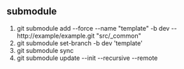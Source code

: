 ## submodule

1. git submodule add --force --name "template" -b dev -- http://example/example.git "src/\_common"
2. git submodule set-branch -b dev 'template'
3. git submodule sync
4. git submodule update --init --recursive --remote
